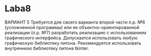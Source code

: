 # Laba8
ВАРИАНТ 5
Требуется для своего варианта второй части л.р. №6 (усложненной программы) или ее объектно-ориентированной реализации (л.р. №7) разработать реализацию с использованием графического интерфейса. 
Допускается использовать любую графическую библиотеку питона.  Рекомендуется использовать внутреннюю библиотеку питона  tkinter.
